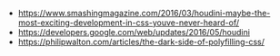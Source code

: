 - https://www.smashingmagazine.com/2016/03/houdini-maybe-the-most-exciting-development-in-css-youve-never-heard-of/
- https://developers.google.com/web/updates/2016/05/houdini
- https://philipwalton.com/articles/the-dark-side-of-polyfilling-css/
